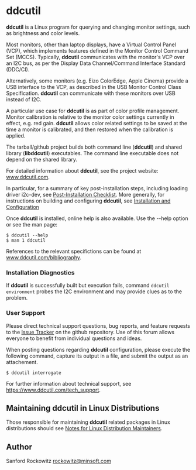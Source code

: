 ddcutil
=======

**ddcutil** is a Linux program for querying and changing monitor settings, such as 
brightness and color levels.

Most monitors, other than laptop displays, have a Virtual Control Panel (VCP), 
which implements features defined in the Monitor Control Command Set (MCCS).
Typically, **ddcutil** communicates with the monitor's VCP over an I2C bus, as per 
the Display Data Channel/Command Interface Standard (DDC/CI).

Alternatively, some monitors (e.g. Eizo ColorEdge, Apple Cinema) provide a USB
interface to the VCP, as described in the USB Monitor Control Class Specification.
**ddcutil** can communicate with these monitors over USB instead of I2C. 

A particular use case for **ddcutil** is as part of color profile management. 
Monitor calibration is relative to the monitor color settings currently in effect, 
e.g. red gain.  **ddcutil** allows color related settings to be saved at the time 
a monitor is calibrated, and then restored when the calibration is applied.

The tarball/github project builds both command line (**ddcutil**) and shared
library (**libddcutil**) executables. The command line executable does not depend on
the shared library.

For detailed information about **ddcutil**, see the project website: www.ddcutil.com. 

In particular, for a summary of key post-installation steps, including loading driver
i2c-dev, see [Post-Installation Checklist](https://www.ddcutil.com/config_steps).
More generally, for instructions on building and configuring **ddcutil**, see
[Installation and Configuration](https://www.ddcutil.com/install_config_main/)

Once **ddcutil** is installed, online help is also available.
Use the --help option or see the man page:
~~~:
$ ddcutil --help
$ man 1 ddcutil
~~~

References to the relevant specifictions can be found at www.ddcutil.com/bibliography. 

### Installation Diagnostics

If **ddcutil** is successfully built but execution fails, command `ddcutil environment` 
probes the I2C environment and may provide clues as to the problem.

### User Support

Please direct technical support questions, bug reports, and feature requests to the
[Issue Tracker](https://github.com/rockowitz/ddcutil/issues) on the github repository.
Use of this forum allows everyone to benefit from individual questions and ideas.

When posting questions regarding **ddcutil** configuration, please execute the following command,
capture its output in a file, and submit the output as an attachement.

~~~
$ ddcutil interrogate 
~~~

For further information about technical support, see https://www.ddcutil.com/tech_support.

## Maintaining **ddcutil** in Linux Distributions

Those responsible for maintaining **ddcutil** related packages in Linux distributions should see
[Notes for Linux Distribution Maintainers](https://www.ddcutil.com/mult_shared_libs).

## Author

Sanford Rockowitz  <rockowitz@minsoft.com>
